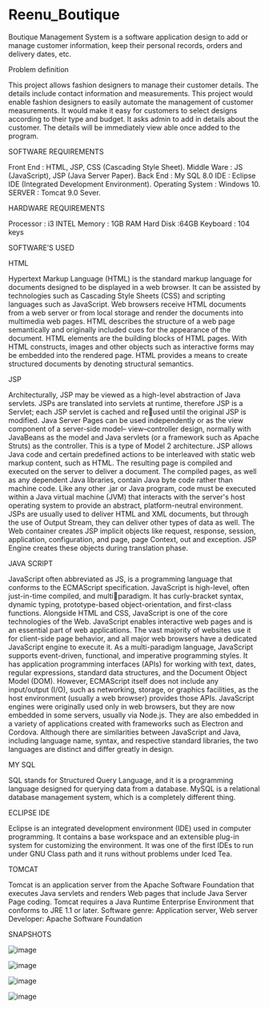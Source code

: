 # Reenu_Boutique

Boutique Management System is a software application design to add or manage customer 
information, keep their personal records, orders and delivery dates, etc.

Problem definition

This project allows fashion designers to manage their customer details. The details include 
contact information and measurements. This project would enable fashion designers to easily 
automate the management of customer measurements. It would make it easy for customers to 
select designs according to their type and budget. It asks admin to add in details about the 
customer. The details will be immediately view able once added to the program.


SOFTWARE REQUIREMENTS

Front End : HTML, JSP, CSS (Cascading Style Sheet). 
Middle Ware : JS (JavaScript), JSP (Java Server Paper). 
Back End : My SQL 8.0
IDE : Eclipse IDE (Integrated Development Environment).
Operating System : Windows 10. 
SERVER : Tomcat 9.0 Sever.


HARDWARE REQUIREMENTS

Processor : i3 INTEL
Memory : 1GB RAM
Hard Disk :64GB
Keyboard : 104 keys


SOFTWARE’S USED

HTML

Hypertext Markup Language (HTML) is the standard markup language for documents 
designed to be displayed in a web browser. It can be assisted by technologies such as Cascading
Style Sheets (CSS) and scripting languages such as JavaScript.
Web browsers receive HTML documents from a web server or from local storage and render the 
documents into multimedia web pages. HTML describes the structure of a web
page semantically and originally included cues for the appearance of the document.
HTML elements are the building blocks of HTML pages. With HTML constructs, images and 
other objects such as interactive forms may be embedded into the rendered page. HTML 
provides a means to create structured documents by denoting structural semantics. 

JSP

Architecturally, JSP may be viewed as a high-level abstraction of Java servlets. JSPs are 
translated into servlets at runtime, therefore JSP is a Servlet; each JSP servlet is cached and reused until the original JSP is modified.
Java Server Pages can be used independently or as the view component of a server-side model–
view–controller design, normally with JavaBeans as the model and Java servlets (or a framework 
such as Apache Struts) as the controller. This is a type of Model 2 architecture.
JSP allows Java code and certain predefined actions to be interleaved with static web markup 
content, such as HTML. The resulting page is compiled and executed on the server to deliver a 
document. The compiled pages, as well as any dependent Java libraries, contain Java byte code 
rather than machine code. Like any other .jar or Java program, code must be executed within 
a Java virtual machine (JVM) that interacts with the server's host operating system to provide an 
abstract, platform-neutral environment.
JSPs are usually used to deliver HTML and XML documents, but through the use of Output 
Stream, they can deliver other types of data as well.
The Web container creates JSP implicit objects like request, response, session, application, 
configuration, and page, page Context, out and exception. JSP Engine creates these objects 
during translation phase. 

JAVA SCRIPT

JavaScript often abbreviated as JS, is a programming language that conforms to 
the ECMAScript specification. JavaScript is high-level, often just-in-time compiled, and multiparadigm. It has curly-bracket syntax, dynamic typing, prototype-based object-orientation, 
and first-class functions.
Alongside HTML and CSS, JavaScript is one of the core technologies of the Web. JavaScript 
enables interactive web pages and is an essential part of web applications. The vast majority 
of websites use it for client-side page behavior, and all major web browsers have a 
dedicated JavaScript engine to execute it.
As a multi-paradigm language, JavaScript supports event-driven, functional, 
and imperative programming styles. It has application programming interfaces (APIs) for 
working with text, dates, regular expressions, standard data structures, and the Document Object
Model (DOM). However, ECMAScript itself does not include any input/output (I/O), such 
as networking, storage, or graphics facilities, as the host environment (usually a web browser) 
provides those APIs.
JavaScript engines were originally used only in web browsers, but they are now embedded in 
some servers, usually via Node.js. They are also embedded in a variety of applications created 
with frameworks such as Electron and Cordova.
Although there are similarities between JavaScript and Java, including language name, syntax, 
and respective standard libraries, the two languages are distinct and differ greatly in design.

MY SQL

SQL stands for Structured Query Language, and it is a programming language designed for 
querying data from a database. MySQL is a relational database management system, which is a 
completely different thing.

ECLIPSE IDE

Eclipse is an integrated development environment (IDE) used in computer programming. It 
contains a base workspace and an extensible plug-in system for customizing the environment. It 
was one of the first IDEs to run under GNU Class path and it runs without problems under Iced 
Tea.

TOMCAT

Tomcat is an application server from the Apache Software Foundation that executes Java 
servlets and renders Web pages that include Java Server Page coding. Tomcat requires a Java 
Runtime Enterprise Environment that conforms to JRE 1.1 or later.
Software genre: Application server, Web server 
Developer: Apache Software Foundation

SNAPSHOTS

![image](https://github.com/user-attachments/assets/9205f605-0106-4097-a28e-afe7c8b9580a)

![image](https://github.com/user-attachments/assets/a5fbc16c-8f45-4db2-94d9-0dfba4a1c104)

![image](https://github.com/user-attachments/assets/f7e1baa0-efdf-4111-a511-4235a18333ea)

![image](https://github.com/user-attachments/assets/f961c574-6c20-45da-b39b-fdb66f1543a0)




